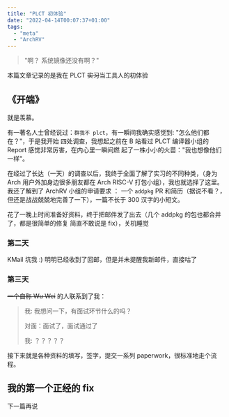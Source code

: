 ```yaml
---
title: "PLCT 初体验"
date: "2022-04-14T00:07:37+01:00"
tags:
  - "meta"
  - "ArchRV"
---
```


> "啊？ 系统镜像还没有啊？"

本篇文章记录的是我在 PLCT ~~实习~~当工具人的初体验

## 《开端》

就是羡慕。

有一著名人士曾经说过：`群我不 plct`，有一瞬间我确实感觉到: "怎么他们都在？"，于是我开始
四处调查，我想起之前在 B 站看过 PLCT 编译器小组的 Report 感觉非常厉害，在内心里一瞬间燃
起了一株小小的火苗："我也想像他们一样"。

在经过了长达（一天）的调查以后，我终于全面了解了实习的不同种类，（身为 Arch 用户外加身边很多朋友都在 Arch RISC-V 打包小组），我也就选择了这里。我还了解到了 ArchRV 小组的申请要求
： 一个 `addpkg` PR 和简历（据说不看？，但还是战战兢兢地完善了一下），一篇不长于 300
汉字的小短文。

花了一晚上时间准备好资料，终于把邮件发了出去（几个 addpkg 的包也都合并了，都是很简单的修复
简直不敢说是 fix），关机睡觉

### 第二天

KMail 坑我 :) 明明已经收到了回邮，但是并未提醒我新邮件，直接咕了

### 第三天

~~一个自称 Wu Wei~~ 的人联系到了我：

> 我: 我想问一下，有面试环节什么的吗？
>
> 对面：面试了，面试通过了
>
> 我: ？？？？？

接下来就是各种资料的填写，签字，提交一系列 paperwork，很标准地走个流程。

## 我的第一个正经的 fix

下一篇再说
